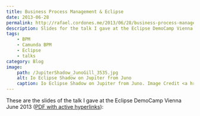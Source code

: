 ```yaml
---
title: Business Process Management & Eclipse
date: 2013-06-28
permalink: http://rafael.cordones.me/2013/06/28/business-process-management-eclipse/
description: Slides for the talk I gave at the Eclipse DemoCamp Vienna.
tags: 
    - BPM
    - Camunda BPM
    - Eclipse
    - talks
category: Blog
image: 
    path: /JupiterShadow_JunoGill_3535.jpg
    alt: Io Eclipse Shadow on Jupiter from Juno
    caption: Io Eclipse Shadow on Jupiter from Juno. Image Credit <a href="https://apod.nasa.gov/apod/ap191007.html">NASA</a>.
---
```


These are the slides of the talk I gave at the Eclipse DemoCamp Vienna June 2013 (<a href="https://speakerd.s3.amazonaws.com/presentations/a037c4d0c3ec0130d56c3e03b440dae5/bpm-and-eclipse-eclipse-democamp-kepler-vienna-2013.pdf">PDF with active hyperlinks</a>):

<script async class="speakerdeck-embed" data-id="a037c4d0c3ec0130d56c3e03b440dae5" data-ratio="1.33333333333333" src="//speakerdeck.com/assets/embed.js"></script>
